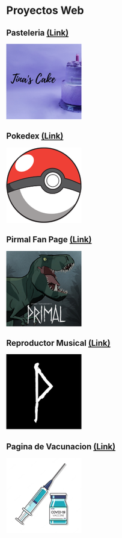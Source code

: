 # Proyectos Web

## Pasteleria [(Link)](https://luis-pedroza.github.io/Proyectos_Web/pasteleria/index.html)
<a href="https://luis-pedroza.github.io/Proyectos_Web/pasteleria/index.html" target="_blank"> <img src="./pasteleria.png" width="200" height="200"/></a> 

## Pokedex [(Link)](https://luis-pedroza.github.io/Proyectos_Web/pokedex/index.html)
<a href="https://luis-pedroza.github.io/Proyectos_Web/pokedex/index.html" target="_blank"> <img src="./pokedex.png" width="200" height="200"/></a> 

## Pirmal Fan Page [(Link)](https://luis-pedroza.github.io/Proyectos_Web/primal/index.html)
<a href="https://luis-pedroza.github.io/Proyectos_Web/primal/index.html" target="_blank"> <img src="./primal.jpg" width="200" height="200"/></a> 

## Reproductor Musical [(Link)](https://luis-pedroza.github.io/Proyectos_Web/reproductor/index.html)
<a href="https://luis-pedroza.github.io/Proyectos_Web/reproductor/index.html" target="_blank"> <img src="./reproductor.jpg" width="200" height="200"/></a> 

## Pagina de Vacunacion [(Link)](https://luis-pedroza.github.io/Proyectos_Web/vacunacion/index.html)
<a href="https://luis-pedroza.github.io/Proyectos_Web/vacunacion/index.html" target="_blank"> <img src="./vacunacion.webp" width="200" height="200"/></a> 
